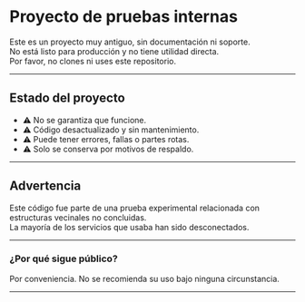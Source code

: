 # Proyecto de pruebas internas

Este es un proyecto muy antiguo, sin documentación ni soporte.  
No está listo para producción y no tiene utilidad directa.  
Por favor, no clones ni uses este repositorio.

---

## Estado del proyecto

- ⚠️ No se garantiza que funcione.
- ⚠️ Código desactualizado y sin mantenimiento.
- ⚠️ Puede tener errores, fallas o partes rotas.
- ⚠️ Solo se conserva por motivos de respaldo.

---

## Advertencia

Este código fue parte de una prueba experimental relacionada con estructuras vecinales no concluidas.  
La mayoría de los servicios que usaba han sido desconectados.

---

### ¿Por qué sigue público?

Por conveniencia. No se recomienda su uso bajo ninguna circunstancia.

---

